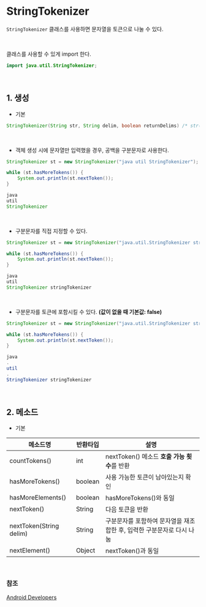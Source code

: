 # StringTokenizer
`StringTokenizer` 클래스를 사용하면 문자열을 토큰으로 나눌 수 있다.

<br/>

클래스를 사용할 수 있게 import 한다.
```JAVA
import java.util.StringTokenizer;

```

<br/>

## 1. 생성
- 기본
```JAVA
StringTokenizer(String str, String delim, boolean returnDelims) /* str(문자열), delim(구분문자), returnDelims(구분문자포함) */
```

<br/>

- 객체 생성 시에 문자열만 입력했을 경우, 공백을 구분문자로 사용한다.
```JAVA
StringTokenizer st = new StringTokenizer("java util StringTokenizer");

while (st.hasMoreTokens()) {
    System.out.println(st.nextToken());
}
```
```JAVA
java
util
StringTokenizer
```

<br/>

- 구분문자를 직접 지정할 수 있다.
```JAVA
StringTokenizer st = new StringTokenizer("java.util.StringTokenizer stringTokenizer", ".");

while (st.hasMoreTokens()) {
    System.out.println(st.nextToken());
}
```
```JAVA
java
util
StringTokenizer stringTokenizer
```

<br/>

- 구분문자를 토큰에 포함시킬 수 있다. <b>(값이 없을 때 기본값: false)</b>
```JAVA
StringTokenizer st = new StringTokenizer("java.util.StringTokenizer stringTokenizer", ".", true);

while (st.hasMoreTokens()) {
    System.out.println(st.nextToken());
}
```
```JAVA
java
.
util
.
StringTokenizer stringTokenizer
```

<br/>

## 2. 메소드
- 기본

|메소드명|반환타입|설명|
|-------|-------|----|
|countTokens()|int|nextToken() 메소드 **호출 가능 횟수**를 반환|
|hasMoreTokens()|boolean|사용 가능한 토큰이 남아있는지 확인|
|hasMoreElements()|boolean|hasMoreTokens()와 동일|
|nextToken()|String|다음 토큰을 반환|
|nextToken(String delim)|String|구분문자를 포함하여 문자열을 재조합한 후, 입력한 구분문자로 다시 나눔|
|nextElement()|Object|nextToken()과 동일|

<br/>

### 참조
[Android Developers](https://developer.android.com/reference/java/util/StringTokenizer)
